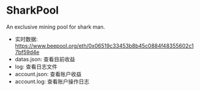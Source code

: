 # SharkPool
An exclusive mining pool for shark man.

- 实时数据: https://www.beepool.org/eth/0x06519c33453b8b45c0884f48355602c17bf59d4e
- datas.json: 查看目前收益
- log: 查看日志文件
- account.json: 查看账户收益
- account.log: 查看账户操作日志
